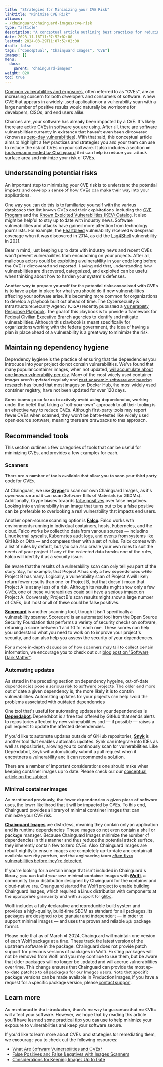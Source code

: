 ```yaml
---
title: "Strategies for Minimizing your CVE Risk"
linktitle: "Minimize CVE Risk"
aliases: 
- /chainguard/chainguard-images/cve-risk
type: "article"
description: "A conceptual article outlining best practices for reducing one's CVE risk."
date: 2023-11-16T11:07:52+02:00
lastmod: 2024-03-29T11:07:52+02:00
draft: false
tags: ["Conceptual", "Chainguard Images", "CVE"]
images: []
menu:
  docs:
    parent: "chainguard-images"
weight: 020
toc: true
---
```


[Common vulnerabilities and exposures](/software-security/cves/cve-intro/#what-is-a-cve), often referred to as "CVEs", are an increasing concern for both developers and consumers of software. A new CVE that appears in a widely-used application or a vulnerability scan with a large number of positive results would naturally be worrisome for developers, CISOs, and end users alike. 

Chances are, your software has already been impacted by a CVE. It's likely there are active CVEs in software you are using. After all, there are software vulnerabilities currently in existence that haven't even been discovered (known as [zero-day vulnerabilities](/software-security/glossary/#zero-day)). With that said, this conceptual article aims to highlight a few practices and strategies you and your team can use to reduce the risk of CVEs on your software. It also includes a section on [tools recommended by Chainguard](#recommended-tools) that can help to reduce your attack surface area and minimize your risk of CVEs.


## Understanding potential risks

An important step to minimizing your CVE risk is to understand the potential impacts and develop a sense of how CVEs can make their way into your applications.

One way you can do this is to familiarize yourself with the various databases that list known CVEs and their exploitations, including the [CVE Program](https://www.cve.org/About/Overview) and the [Known Exploited Vulnerabilities (KEV) Catalog](https://www.cisa.gov/known-exploited-vulnerabilities-catalog). It also might be helpful to stay up to date with industry news. Software vulnerabilities and attacks have gained more attention from technology journalists. For example, the [Heartbleed](https://www.cve.org/CVERecord?id=CVE-2014-0160) vulnerability received widespread coverage when it was discovered in 2014, as did the [Log4Shell](https://www.cve.org/CVERecord?id=CVE-2021-44228) vulnerability in 2021. 

Bear in mind, just keeping up to date with industry news and recent CVEs won't prevent vulnerabilites from encroaching on your projects. After all, malicious actors could be exploiting a vulnerability in your code long before the CVE is discovered and reported. Having said that, understanding how vulnerabilities are discovered, categorized, and exploited can be useful when thinking about how to harden your system's defenses.

Another way to prepare yourself for the potential risks associated with CVEs is to have a plan in place for what you should do if new vulnerabilities affecting your software arise. It's becoming more common for organizations to develop a playbook built out ahead of time. The Cybersecurity & Infrastructure Security Agency (CISA) recently published a [Vulnerability Response Playbook](https://www.cisa.gov/sites/default/files/publications/Federal_Government_Cybersecurity_Incident_and_Vulnerability_Response_Playbooks_508C.pdf). The goal of this playbook is to provide a framework for Federal Civilian Executive Branch agencies to identify and mitigate vulnerabilities. Although this playbook is meant specifically for organizations working with the federal government, the idea of having a plan in place ahead of a vulnerability is a great way to minimize the risk. 


## Maintaining dependency hygiene

Dependency hygiene is the practice of ensuring that the dependencies you introduce into your project do not contain vulnerabilities. We've found that many popular container images, when not updated, [will accumulate about one known vulnerability per day](https://www.chainguard.dev/unchained/enforce-against-vulnerability-sprawl-with-up-to-date-images). Many of the most widely used container images aren't updated regularly and [past academic software engineering research](https://arxiv.org/pdf/1811.12874.pdf) has found that most images on Docker Hub, the most widely used container registry, have not been updated for over 120 days.

Some teams go so far as to actively avoid using dependencies, working under the belief that taking a "roll-your-own" approach to all their tooling is an effective way to reduce CVEs. Although first-party tools may report fewer CVEs when scanned, they won't be battle-tested like widely used open-source software, meaning there are drawbacks to this approach.


## Recommended tools

This section outlines a few categories of tools that can be useful for minimizing CVEs, and provides a few examples for each.

### Scanners

There are a number of tools available that allow you to scan your third party code for CVEs. 

At Chainguard, we use [**Grype**](https://www.chainguard.dev/unchained/why-chainguard-uses-grype-as-its-first-line-of-defense-for-cves) to scan our own Chainguard Images, as it's open-source and it can scan Software Bills of Materials (or SBOMs). Additionally, Grype biases towards [false positives](/chainguard/chainguard-images/scanners/false-results/) over false negatives. Looking into a vulnerability in an image that turns out to be a false positive can be preferable to overlooking a real vulnerability that impacts end users.

Another open-source scanning option is [**Falco**](https://falco.org/). Falco works with environments running in individual containers, hosts, Kubernetes, and the cloud. Falco works by collecting data from various sources — including Linux kernal syscalls, Kubernetes audit logs, and events from systems like GitHub or Okta — and compares them with a set of rules. Falco comes with a list of rules by default, but you can also create your own rules to suit the needs of your project. If any of the collected data breaks one of the rules, Falco will identify it as a security issue. 

Be aware that the results of a vulnerability scan can only tell you part of the story. Say, for example, that Project A has only a few dependencies while Project B has many. Logically, a vulnerability scan of Project A will likely return fewer results than one for Project B, but that doesn't mean that Project A is at any less of a risk. Although its results might show only a few CVEs, one of these vulnerabilities could still have a serious impact on Project A. Conversely, Project B's scan results might show a large number of CVEs, but most or all of these could be false positives. 

[**Scorecard**](https://securityscorecards.dev/) is another scanning tool, though it isn't specifically a vulnerability scanner. Scorecard is an automated tool from the Open Source Security Foundation that performs a variety of security checks on software, returning a score between 1 and 10 for each one. These scores can help you understand what you need to work on to improve your project's security, and can also help you assess the security of your dependencies. 

For a more in-depth discussion of how scanners may fail to collect certain information, we encourage you to check out our [blog post on "Software Dark Matter"](https://www.chainguard.dev/unchained/software-dark-matter-is-the-enemy-of-software-transparency?utm_source=docs). 


### Automating updates

As stated in the preceding section on dependency hygeine, out-of-date dependencies pose a serious risk to software projects. The older and more out of date a given dependency is, the more likely it is to contain vulnerabilities. Automating updates for your projects can help avoid the problems associated with outdated dependencies 

One tool that's useful for automating updates for your dependencies is [**Dependabot**](https://docs.github.com/en/code-security/dependabot). Dependabot is a free tool offered by GitHub that sends alerts to repositories affected by new vulnerabilities and — if possible — raises a pull request to update the affected dependencies.

If you'd like to automate updates outside of GitHub repositories, [**Snyk**](https://snyk.io/) is another tool that enables automatic updates. Synk can integrate into IDEs as well as repositories, allowing you to continously scan for vulnerabilities. Like Dependabot, Snyk will automatically submit a pull request when it encoutners a vulnerability and it can recommend a solution. 

There are a number of important considerations one should make when keeping container images up to date. Please check out our [conceptual article on the subject](/chainguard/chainguard-images/considerations-for-images-updates/).


### Minimal container images

As mentioned previously, the fewer dependencies a given piece of software uses, the lower likelihood that it will be impacted by CVEs. To this end, Chainguard provides a library of minimal container images that can minimize your CVE risk. 

[**Chainguard Images**](https://www.chainguard.dev/chainguard-images) are distroless, meaning they contain only an application and its runtime dependencies. These images do not even contain a shell or package manager. Because Chainguard Images minimize the number of dependencies in this manner and thus reduce the potential attack surface, they inherently contain few to zero CVEs. Also, Chainguard Images are rebuilt nightly to ensure images are completely up-to-date and contain all available security patches, and the engineering team [often fixes vulnerabilities before they're detected](https://www.chainguard.dev/unchained/how-chainguard-fixes-vulnerabilities).

If you're looking for a certain image that isn't included in Chainguard's library, you can build your own minimal container images with [**Wolfi**](https://github.com/wolfi-dev), a community Linux distribution designed by Chainguard for the container and cloud-native era. Chainguard started the Wolfi project to enable building Chainguard Images, which required a Linux distribution with components at the appropriate granularity and with support for [glibc](https://www.gnu.org/software/libc/).

Wolfi includes a fully declarative and reproducible build system and provides a high-quality, build-time SBOM as standard for all packages. Its packages are designed to be granular and independent — in order to support minimal images — and uses the proven and reliable `apk` package format. 

Please note that as of March of 2024, Chainguard will maintain one version of each Wolfi package at a time. These track the latest version of the upstream software in the package. Chainguard does not provide patch support for previous versions of packages in Wolfi. Existing packages will not be removed from Wolfi and you may continue to use them, but be aware that older packages will no longer be updated and will accrue vulnerabilities over time. This change ensures that Chainguard can provide the most up-to-date patches to all packages for our Images users. Note that specific package versions can be made available in Production Images, if you have a request for a specific package version, please [contact support](https://support.chainguard.dev?utm=docs).


## Learn more

As mentioned in the introduction, there's no way to guarantee that no CVEs will affect your software. However, we hope that by reading this article you'll have learned some practical tips you can use to help minimize your exposure to vulnerabilities and keep your software secure. 

If you'd like to learn more about CVEs, and strategies for remediating them, we encourage you to check out the following resources:
* [What Are Software Vulnerabilities and CVEs?](/software-security/cves/cve-intro/#what-is-a-cve)
* [False Positives and False Negatives with Images Scanners](/chainguard/chainguard-images/scanners/false-results/)
* [Considerations for Keeping Images Up to Date](/chainguard/chainguard-images/considerations-for-images-updates/)
